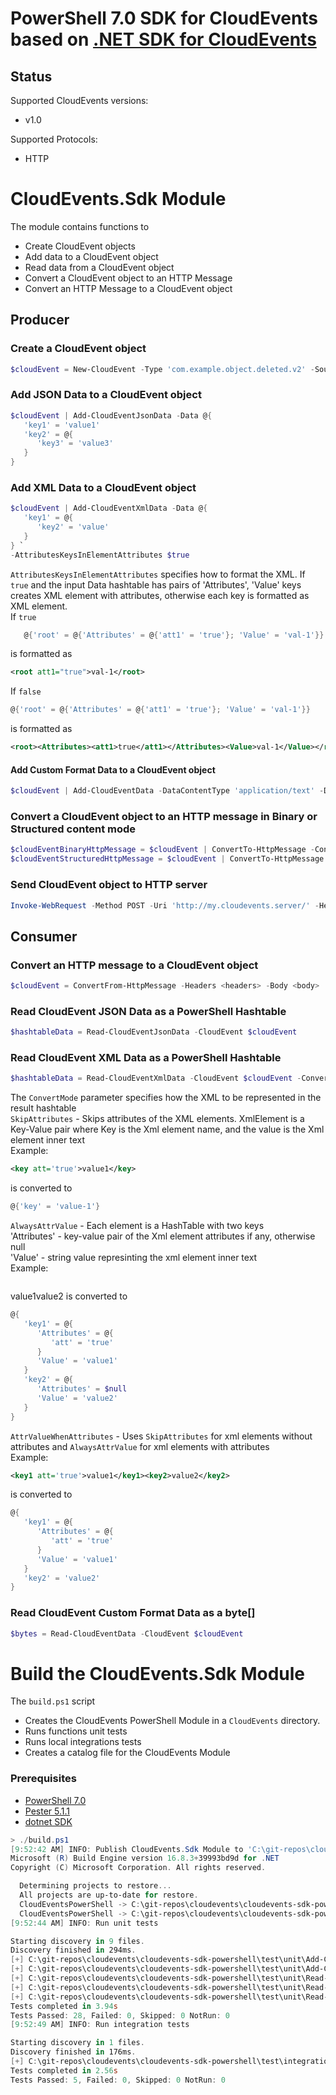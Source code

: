 # PowerShell 7.0 SDK for CloudEvents based on [.NET SDK for CloudEvents](https://github.com/cloudevents/sdk-csharp)

## Status

Supported CloudEvents versions:
- v1.0

Supported Protocols:
- HTTP

# **CloudEvents.Sdk** Module
The module contains functions to
- Create CloudEvent objects
- Add data to a CloudEvent object
- Read data from a CloudEvent object
- Convert a CloudEvent object to an HTTP Message
- Convert an HTTP Message to a CloudEvent object

## Producer
### Create a CloudEvent object
```powershell
$cloudEvent = New-CloudEvent -Type 'com.example.object.deleted.v2' -Source 'mailto:cncf-wg-serverless@lists.cncf.io' -Id '6e8bc430-9c3a-11d9-9669-0800200c9a66' -Time (Get-Date)
```

### Add **JSON Data** to a CloudEvent object
```powershell
$cloudEvent | Add-CloudEventJsonData -Data @{
   'key1' = 'value1'
   'key2' = @{
      'key3' = 'value3'
   }
}
```

### Add **XML Data** to a CloudEvent object
```powershell
$cloudEvent | Add-CloudEventXmlData -Data @{
   'key1' = @{
      'key2' = 'value'
   }
} `
-AttributesKeysInElementAttributes $true
```
`AttributesKeysInElementAttributes` specifies how to format the XML. If `true` and the input Data hashtable has pairs of 'Attributes', 'Value' keys creates XML element with attributes, otherwise each key is formatted as XML element.<br/>
If `true`
```powershell
   @{'root' = @{'Attributes' = @{'att1' = 'true'}; 'Value' = 'val-1'}}
```
is formatted as
```xml
<root att1="true">val-1</root>
```
If `false`
```powershell
@{'root' = @{'Attributes' = @{'att1' = 'true'}; 'Value' = 'val-1'}}
```
is formatted as
```xml
<root><Attributes><att1>true</att1></Attributes><Value>val-1</Value></root>
```

#### Add Custom Format Data to a CloudEvent object
```powershell
$cloudEvent | Add-CloudEventData -DataContentType 'application/text' -Data 'wow'
```

### Convert a CloudEvent object to an HTTP message in **Binary** or **Structured** content mode
```powershell
$cloudEventBinaryHttpMessage = $cloudEvent | ConvertTo-HttpMessage -ContentMode Binary
$cloudEventStructuredHttpMessage = $cloudEvent | ConvertTo-HttpMessage -ContentMode Structured
```

### Send CloudEvent object to HTTP server
```powershell
Invoke-WebRequest -Method POST -Uri 'http://my.cloudevents.server/' -Headers $cloudEventBinaryHttpMessage.Headers -Body $cloudEventBinaryHttpMessage.Body
```

## Consumer
### Convert an HTTP message to a CloudEvent object
```powershell
$cloudEvent = ConvertFrom-HttpMessage -Headers <headers> -Body <body>
```

### Read CloudEvent **JSON Data** as a **PowerShell Hashtable**
```powershell
$hashtableData = Read-CloudEventJsonData -CloudEvent $cloudEvent
```

### Read CloudEvent **XML Data** as a **PowerShell Hashtable**
```powershell
$hashtableData = Read-CloudEventXmlData -CloudEvent $cloudEvent -ConvertMode SkipAttributes
```
The `ConvertMode` parameter specifies how the XML to be represented in the result hashtable<br/>
`SkipAttributes` - Skips attributes of the XML elements. XmlElement is a Key-Value pair where Key is the Xml element name, and the value is the Xml element inner text<br/>
Example:
```xml
<key att='true'>value1</key>
```
is converted to
```powershell
@{'key' = 'value-1'}
```
`AlwaysAttrValue` - Each element is a HashTable with two keys<br/>
        'Attributes' - key-value pair of the Xml element attributes if any, otherwise null<br/>
        'Value' - string value represinting the xml element inner text<br/>
Example:
```xml
```
<key1 att='true'>value1</key1><key2>value2</key2>
is converted to
```powershell
@{
   'key1' = @{
      'Attributes' = @{
         'att' = 'true'
      }
      'Value' = 'value1'
   }
   'key2' = @{
      'Attributes' = $null
      'Value' = 'value2'
   }
}
```
`AttrValueWhenAttributes` - Uses `SkipAttributes` for xml elements without attributes and `AlwaysAttrValue` for xml elements with attributes<br/>
Example:
```xml
<key1 att='true'>value1</key1><key2>value2</key2>
```
is converted to
```powershell
@{
   'key1' = @{
      'Attributes' = @{
         'att' = 'true'
      }
      'Value' = 'value1'
   }
   'key2' = 'value2'
}
```

### Read CloudEvent Custom Format **Data** as a **byte[]**
```powershell
$bytes = Read-CloudEventData -CloudEvent $cloudEvent
```

# Build the **CloudEvents.Sdk** Module

The `build.ps1` script
- Creates the CloudEvents PowerShell Module in a `CloudEvents` directory.
- Runs functions unit tests
- Runs local integrations tests
- Creates a catalog file for the CloudEvents Module

### Prerequisites
- [PowerShell 7.0](https://github.com/PowerShell/PowerShell/releases/tag/v7.0.4)
- [Pester 5.1.1](https://www.powershellgallery.com/packages/Pester/5.1.1)
- [dotnet SDK](https://dotnet.microsoft.com/download/dotnet/5.0)

```powershell
> ./build.ps1
[9:52:42 AM] INFO: Publish CloudEvents.Sdk Module to 'C:\git-repos\cloudevents\cloudevents-sdk-powershell\CloudEvents.Sdk'
Microsoft (R) Build Engine version 16.8.3+39993bd9d for .NET
Copyright (C) Microsoft Corporation. All rights reserved.

  Determining projects to restore...
  All projects are up-to-date for restore.
  CloudEventsPowerShell -> C:\git-repos\cloudevents\cloudevents-sdk-powershell\src\CloudEventsPowerShell\bin\Release\netstandard2.0\CloudEventsPowerShell.dll
  CloudEventsPowerShell -> C:\git-repos\cloudevents\cloudevents-sdk-powershell\CloudEvents.Sdk\
[9:52:44 AM] INFO: Run unit tests

Starting discovery in 9 files.
Discovery finished in 294ms.
[+] C:\git-repos\cloudevents\cloudevents-sdk-powershell\test\unit\Add-CloudEventData.Tests.ps1 1.01s (184ms|656ms)
[+] C:\git-repos\cloudevents\cloudevents-sdk-powershell\test\unit\Add-CloudEventJsonData.Tests.ps1 329ms (39ms|279ms)   [+] C:\git-repos\cloudevents\cloudevents-sdk-powershell\test\unit\Add-CloudEventXmlData.Tests.ps1 336ms (58ms|267ms)    [+] C:\git-repos\cloudevents\cloudevents-sdk-powershell\test\unit\ConvertFrom-HttpMessage.Tests.ps1 557ms (203ms|337ms) [+] C:\git-repos\cloudevents\cloudevents-sdk-powershell\test\unit\ConvertTo-HttpMessage.Tests.ps1 508ms (132ms|361ms)   [+] C:\git-repos\cloudevents\cloudevents-sdk-powershell\test\unit\New-CloudEvent.Tests.ps1 275ms (22ms|243ms)
[+] C:\git-repos\cloudevents\cloudevents-sdk-powershell\test\unit\Read-CloudEventData.Tests.ps1 257ms (10ms|236ms)
[+] C:\git-repos\cloudevents\cloudevents-sdk-powershell\test\unit\Read-CloudEventJsonData.Tests.ps1 308ms (40ms|257ms)
[+] C:\git-repos\cloudevents\cloudevents-sdk-powershell\test\unit\Read-CloudEventXmlData.Tests.ps1 310ms (53ms|246ms)
Tests completed in 3.94s
Tests Passed: 28, Failed: 0, Skipped: 0 NotRun: 0
[9:52:49 AM] INFO: Run integration tests

Starting discovery in 1 files.
Discovery finished in 176ms.
[+] C:\git-repos\cloudevents\cloudevents-sdk-powershell\test\integration\HttpIntegration.Tests.ps1 2.54s (1.77s|617ms)
Tests completed in 2.56s
Tests Passed: 5, Failed: 0, Skipped: 0 NotRun: 0
```
